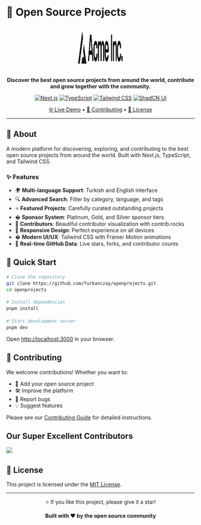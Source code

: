 # 🚀 Open Source Projects

<div align="center">
  <img src="./public/placeholder-logo.svg" alt="Open Source Projects" width="120" height="120" />
  
  **Discover the best open source projects from around the world, contribute and grow together with the community.**

[![Next.js](https://img.shields.io/badge/Next.js-000000?style=for-the-badge&logo=nextdotjs&logoColor=white)](https://nextjs.org)
[![TypeScript](https://img.shields.io/badge/TypeScript-007ACC?style=for-the-badge&logo=typescript&logoColor=white)](https://typescriptlang.org)
[![Tailwind CSS](https://img.shields.io/badge/Tailwind_CSS-38B2AC?style=for-the-badge&logo=tailwind-css&logoColor=white)](https://tailwindcss.com)
[![ShadCN UI](https://img.shields.io/badge/shadcn%2Fui-000?logo=shadcnui&logoColor=fff&style=for-the-badge)](https://ui.shadcn.com)

[🌐 Live Demo](https://openprojects.dev) • [🤝 Contributing](./CONTRIBUTING.md) • [📄 License](./LICENSE)

</div>

---

## 📖 About

A modern platform for discovering, exploring, and contributing to the best open source projects from around the world. Built with Next.js, TypeScript, and Tailwind CSS.

### ✨ Features

- 🌍 **Multi-language Support**: Turkish and English interface
- 🔍 **Advanced Search**: Filter by category, language, and tags
- ⭐ **Featured Projects**: Carefully curated outstanding projects
- � **Sponsor System**: Platinum, Gold, and Silver sponsor tiers
- 👥 **Contributors**: Beautiful contributor visualization with contrib.rocks
- 📱 **Responsive Design**: Perfect experience on all devices
- � **Modern UI/UX**: Tailwind CSS with Framer Motion animations
- 🔄 **Real-time GitHub Data**: Live stars, forks, and contributor counts

## 🚀 Quick Start

```bash
# Clone the repository
git clone https://github.com/furkanczay/openprojects.git
cd openprojects

# Install dependencies
pnpm install

# Start development server
pnpm dev
```

Open [http://localhost:3000](http://localhost:3000) in your browser.

## 🤝 Contributing

We welcome contributions! Whether you want to:

- 📝 Add your open source project
- 🛠️ Improve the platform
- 🐛 Report bugs
- 💡 Suggest features

Please see our [Contributing Guide](./CONTRIBUTING.md) for detailed instructions.

## Our Super Excellent Contributors

<a href="https://github.com/furkanczay/openprojects/graphs/contributors">
  <img src="https://contrib.rocks/image?repo=furkanczay/openprojects" />
</a>

## 📄 License

This project is licensed under the [MIT License](./LICENSE).

---

<div align="center">
  <p>⭐ If you like this project, please give it a star!</p>
  
  **Built with ❤️ by the open source community**
</div>
